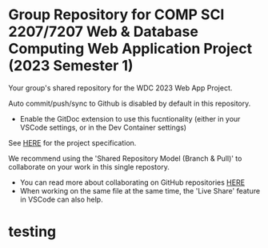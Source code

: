 # Group Repository for COMP SCI 2207/7207 Web & Database Computing Web Application Project (2023 Semester 1) 

Your group's shared repository for the WDC 2023 Web App Project. 

Auto commit/push/sync to Github is disabled by default in this repository.  
- Enable the GitDoc extension to use this fucntionality (either in your VSCode settings, or in the Dev Container settings) 

See [HERE](https://myuni.adelaide.edu.au/courses/85266/pages/2023-web-application-group-project-specification) for the project specification.

We recommend using the 'Shared Repository Model (Branch & Pull)' to collaborate on your work in this single repostory.
- You can read more about collaborating on GitHub repositories [HERE](https://docs.github.com/en/pull-requests/collaborating-with-pull-requests)
- When working on the same file at the same time, the 'Live Share' feature in VSCode can also help.
# testing
